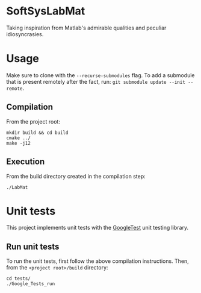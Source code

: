 # SoftSysLabMat

Taking inspiration from Matlab's admirable qualities and peculiar idiosyncrasies.

# Usage

Make sure to clone with the `--recurse-submodules` flag. To add a submodule that is present remotely after the fact, run: `git submodule update --init --remote`.

## Compilation

From the project root:

```
mkdir build && cd build
cmake ../
make -j12
```

## Execution

From the build directory created in the compilation step:

```
./LabMat
```

# Unit tests

This project implements unit tests with the [GoogleTest](https://github.com/google/googletest) unit testing library.

## Run unit tests

To run the unit tests, first follow the above compilation instructions. Then, from the `<project root>/build` directory:

```
cd tests/
./Google_Tests_run
```
